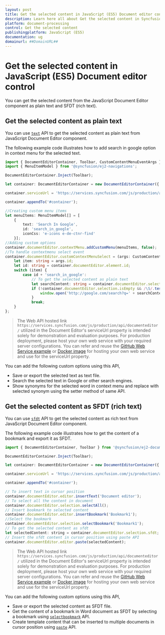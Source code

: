 ```yaml
---
layout: post
title: Get the selected content in JavaScript (ES5) Document editor control | Syncfusion
description: Learn here all about Get the selected content in Syncfusion JavaScript (ES5) Document editor control of Syncfusion Essential JS 2 and more.
platform: document-processing
control: Get the selected content 
publishingplatform: JavaScript (ES5)
documentation: ug
domainurl: ##DomainURL##
---
```


# Get the selected content in JavaScript (ES5) Document editor control

You can get the selected content from the JavaScript Document Editor component as plain text and SFDT (rich text).

## Get the selected content as plain text

You can use [`text`](https://ej2.syncfusion.com/javascript/documentation/api/document-editor/selection#text-code-classlanguage-textstringcode) API to get the selected content as plain text from JavaScript Document Editor component.

The following example code illustrates how to add search in google option in context menu for the selected text.

```ts
import { DocumentEditorContainer, Toolbar, CustomContentMenuEventArgs } from '@syncfusion/ej2-documenteditor';
import { MenuItemModel } from '@syncfusion/ej2-navigations';

DocumentEditorContainer.Inject(Toolbar);

let container: DocumentEditorContainer = new DocumentEditorContainer({ enableToolbar: true, height: '590px' });

container.serviceUrl = 'https://services.syncfusion.com/js/production/api/documenteditor/';

container.appendTo('#container');

//Creating custom menu items
let menuItems: MenuItemModel[] = [
    {
        text: 'Search In Google',
        id: 'search_in_google',
        iconCss: 'e-icons e-de-ctnr-find'
    }];
//Adding custom options
container.documentEditor.contextMenu.addCustomMenu(menuItems, false);
//To handle contextmenu select event
container.documentEditor.customContextMenuSelect = (args: CustomContentMenuEventArgs): void => {
    let item: string = args.id;
    let id: string = container.documentEditor.element.id;
    switch (item) {
        case id + 'search_in_google':
            // To get the selected content as plain text
            let searchContent: string = container.documentEditor.selection.text;
            if (!container.documentEditor.selection.isEmpty && /\S/.test(searchContent)) {
                window.open('http://google.com/search?q=' + searchContent);
            }
            break;
    }
};
```

> The Web API hosted link `https://services.syncfusion.com/js/production/api/documenteditor/` utilized in the Document Editor's serviceUrl property is intended solely for demonstration and evaluation purposes. For production deployment, please host your own web service with your required server configurations. You can refer and reuse the [GitHub Web Service example](https://github.com/SyncfusionExamples/EJ2-DocumentEditor-WebServices) or [Docker image](https://hub.docker.com/r/syncfusion/word-processor-server) for hosting your own web service and use for the serviceUrl property.

You can add the following custom options using this API,

* Save or export the selected text as text file.
* Search the selected text in Google or other search engines.
* Show synonyms for the selected word in context menu and replace with selected synonym using the setter method of same API.

## Get the selected content as SFDT (rich text)

You can use [`sfdt`](https://ej2.syncfusion.com/javascript/documentation/api/document-editor/selection#sfdt-code-classlanguage-textstringcode) API to get the selected content as rich text from JavaScript Document Editor component.

The following example code illustrates how to get the content of a bookmark and export it as SFDT.

```js
import { DocumentEditorContainer, Toolbar } from '@syncfusion/ej2-documenteditor';

DocumentEditorContainer.Inject(Toolbar);

let container: DocumentEditorContainer = new DocumentEditorContainer({ enableToolbar: true, height: '590px' });

container.serviceUrl = 'https://services.syncfusion.com/js/production/api/documenteditor/';

container.appendTo('#container');

// To insert text in cursor position
container.documentEditor.editor.insertText('Document editor');
// To select all the content in document
container.documentEditor.selection.selectAll();
// Insert bookmark to selected content
container.documentEditor.editor.insertBookmark('Bookmark1');
//Select the bookmark
container.documentEditor.selection.selectBookmark('Bookmark1');
// To get the selected content as sfdt
let selectedContent: string = container.documentEditor.selection.sfdt;
// Insert the sfdt content in cursor position using paste API
container.documentEditor.editor.paste(selectedContent);
```

> The Web API hosted link `https://services.syncfusion.com/js/production/api/documenteditor/` utilized in the Document Editor's serviceUrl property is intended solely for demonstration and evaluation purposes. For production deployment, please host your own web service with your required server configurations. You can refer and reuse the [GitHub Web Service example](https://github.com/SyncfusionExamples/EJ2-DocumentEditor-WebServices) or [Docker image](https://hub.docker.com/r/syncfusion/word-processor-server) for hosting your own web service and use for the serviceUrl property.

You can add the following custom options using this API,

* Save or export the selected content as SFDT file.
* Get the content of a bookmark in Word document as SFDT by selecting a bookmark using [`selectbookmark`](https://ej2.syncfusion.com/javascript/documentation/api/document-editor/selection#selectbookmark) API.
* Create template content that can be inserted to multiple documents in cursor position using [`paste`](https://ej2.syncfusion.com/javascript/documentation/api/document-editor/editor#paste) API.